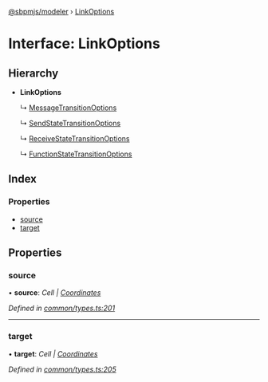 [@sbpmjs/modeler](../README.md) › [LinkOptions](linkoptions.md)

# Interface: LinkOptions

## Hierarchy

* **LinkOptions**

  ↳ [MessageTransitionOptions](messagetransitionoptions.md)

  ↳ [SendStateTransitionOptions](sendstatetransitionoptions.md)

  ↳ [ReceiveStateTransitionOptions](receivestatetransitionoptions.md)

  ↳ [FunctionStateTransitionOptions](functionstatetransitionoptions.md)

## Index

### Properties

* [source](linkoptions.md#source)
* [target](linkoptions.md#target)

## Properties

###  source

• **source**: *Cell | [Coordinates](coordinates.md)*

*Defined in [common/types.ts:201](https://github.com/mkolodiy/sbpmjs/blob/56eff71/packages/sbpm-modeler/lib/common/types.ts#L201)*

___

###  target

• **target**: *Cell | [Coordinates](coordinates.md)*

*Defined in [common/types.ts:205](https://github.com/mkolodiy/sbpmjs/blob/56eff71/packages/sbpm-modeler/lib/common/types.ts#L205)*

